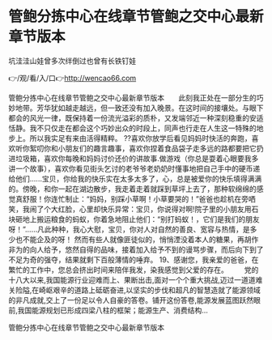 # 管鲍分拣中心在线章节管鲍之交中心最新章节版本
坑洼洼山娃曾多次绊倒过也曾有长铁钉娃

👉/观/看/入/口👉http://wencao66.com

管鲍分拣中心在线章节管鲍之交中心最新章节版本　　此刻我正处在一部分生的巧妙地带。芳华犹如越走越远，但一致还没有加入晚景。在这时间的接壤处。与眼下都会的风光一律，既保持着一份流光溢彩的质朴，又发端邻近一种深刻稳重的安适恬静。我不只仅走在都会这个巧妙出众的时段上，同声也行走在人生这一特殊的地步上。所以我实足有来由活得精粹。
??喜欢你放学后看见妈妈时快活的奔跑，喜欢听你絮叨你和小朋友们的趣言趣事，喜欢你捏着食品袋子走多远的路都要把它扔进垃圾箱，喜欢你每晚和妈妈讨价还价的讲故事.做游戏（你总是耍着心眼要我多讲一个故事），喜欢你看见街头乞讨的老爷爷老奶奶时懂事地把自己手中的硬币递给他们......宝贝，你给我的快乐实在太多太多了，心，总是被爱你的快乐填得满满的。傍晚，和你一起在湖边散步，我走着走着就踩到草坪上去了，那种软绵绵的感觉真舒服！你连忙制止：“妈妈，别踩小草啊！小草要哭的！”爸爸也趁机在旁哂笑，我闹了个大红脸，心里却快乐异常：宝贝，你说得对啊!院子里的小朋友用石块砸地上搬运粮食的蚂蚁，你着急地阻止他们：“别打蚂蚁！，它们是我们的朋友呀！”......凡此种种，我心大慰，宝贝，你对人对自然的善良、宽容与热情，是多少也不能企及的呀！
然而有些人就像匪徒似的，悄悄湮没着本人的糖果，再胡作非为的向人给予，悠然自得的品味，接着加入给予不到的谩骂步骤，而后向下到了不足为奇的强夺，结果就剩下百般薄情的唾弃。
	19、感谢您，我亲爱的爸爸，在繁忙的工作中，您总会挤出时间来陪伴我发，染我感觉到父爱的存在。
　　党的十八大以来,我国能源行业迎难而上、果断出击,面对一个个重大挑战,迈过一道道难关险隘,在崎岖艰辛的道路上砥砺奋进,以坚实的步伐和超凡的智慧造就了能源领域的非凡成就,交上了一份足以令人自豪的答卷。铺开这份答卷,能源发展蓝图跃然眼前,我国能源规划已形成四梁八柱的框架；能源生产、消费结构...

管鲍分拣中心在线章节管鲍之交中心最新章节版本
